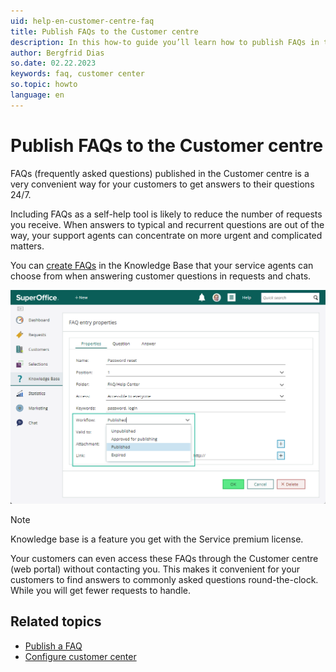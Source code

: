 ```yaml
---
uid: help-en-customer-centre-faq
title: Publish FAQs to the Customer centre
description: In this how-to guide you’ll learn how to publish FAQs in the Customer centre.
author: Bergfrid Dias
so.date: 02.22.2023
keywords: faq, customer center
so.topic: howto
language: en
---
```


# Publish FAQs to the Customer centre

FAQs (frequently asked questions) published in the Customer centre is a very convenient way for your customers to get answers to their questions 24/7.

Including FAQs as a self-help tool is likely to reduce the number of requests you receive. When answers to typical and recurrent questions are out of the way, your support agents can concentrate on more urgent and complicated matters.

You can [create FAQs][1] in the Knowledge Base that your service agents can choose from when answering customer questions in requests and chats.

![Edit the FAQ entry and select Properties to publish the FAQ in SuperOffice Service -screenshot][img1]

> [!NOTE]
> Knowledge base is a feature you get with the Service premium license.

Your customers can even access these FAQs through the Customer centre (web portal) without contacting you. This makes it convenient for your customers to find answers to commonly asked questions round-the-clock. While you will get fewer requests to handle.

## Related topics

* [Publish a FAQ][3]
* [Configure customer center][2]

<!-- Referenced links -->
[1]: ../../../faq/learn/create.md
[2]: config.md
[3]: ../../../faq/learn/publish.md

<!-- Referenced images -->
[img1]: media/set-up-a-faq.png
